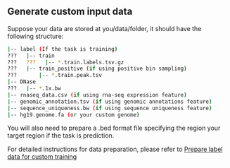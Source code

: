 ## Generate custom input data 

Suppose your data are stored at you/data/folder, it should have the following structure:

```bash
|-- label (If the task is training)
???   |-- train
???   ???   |-- *.train.labels.tsv.gz
???   |-- train_positive (if using positive bin sampling)
???       |-- *.train.peak.tsv
|-- DNase
???   |-- *.1x.bw
|-- rnaseq_data.csv (if using rna-seq expression feature)
|-- genomic_annotation.tsv (if using genomic annotations feature)
|-- sequence_uniqueness.bw (if using sequence uniqueness feature)
|-- hg19.genome.fa (or your custom genome)
```

You will also need to prepare a .bed format file specifying the region your target region if the task is prediction.

For detailed instructions for data preparation, please refer to [Prepare label data for custom training](../README.md#Prepare)